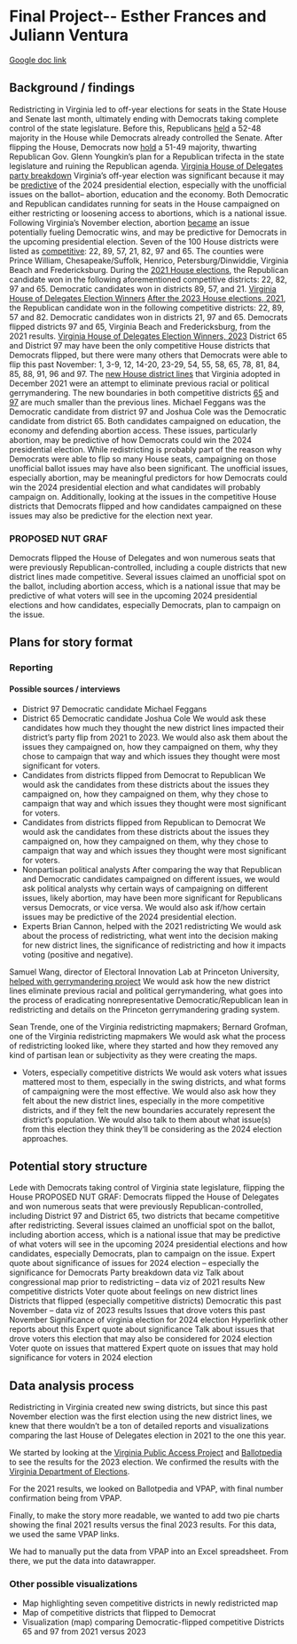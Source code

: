 # Final Project-- Esther Frances and Juliann Ventura
[Google doc link](https://docs.google.com/document/d/10b6MXB4OTckT_VPNyIAMgeKNBygKN08QwCAtNnhHcVw/edit?usp=sharing)
## Background / findings
Redistricting in Virginia led to off-year elections for seats in the State House and Senate last month, ultimately ending with Democrats taking complete control of the state legislature. Before this, Republicans [held](https://www.vpap.org/electionresults/20211102/house/) a 52-48 majority in the House while Democrats already controlled the Senate. After flipping the House, Democrats now [hold](https://www.vpap.org/electionresults/20231107/house/) a 51-49 majority, thwarting Republican Gov. Glenn Youngkin’s plan for a Republican trifecta in the state legislature and ruining the Republican agenda.
[Virginia House of Delegates party breakdown](https://datawrapper.dwcdn.net/2qj4a/2/)
Virginia’s off-year election was significant because it may be [predictive](https://www.politico.com/news/2023/10/07/virginia-legislative-elections-2024-00120467) of the 2024 presidential election, especially with the unofficial issues on the ballot– abortion, education and the economy. Both Democratic and Republican candidates running for seats in the House campaigned on either restricting or loosening access to abortions, which is a national issue.
Following Virginia’s November election, abortion [became](https://www.nytimes.com/2023/11/08/us/politics/election-results-democrats-abortion.html) an issue potentially fueling Democratic wins, and may be predictive for Democrats in the upcoming presidential election.
Seven of the 100 House districts were listed as [competitive](https://www.vpap.org/elections/house/vpap-index/): 22, 89, 57, 21, 82, 97 and 65. The counties were Prince William, Chesapeake/Suffolk, Henrico, Petersburg/Dinwiddie, Virginia Beach and Fredericksburg. 
During the [2021 House elections](https://www.vpap.org/electionresults/20211102/house/), the Republican candidate won in the following aforementioned competitive districts: 22, 82, 97 and 65. Democratic candidates won in districts 89, 57, and 21.
[Virginia House of Delegates Election Winners](https://www.datawrapper.de/_/Y5SyL/)
[After the 2023 House elections, 2021](https://www.vpap.org/electionresults/20231107/house/), the Republican candidate won in the following competitive districts: 22, 89, 57 and 82. Democratic candidates won in districts 21, 97 and 65. Democrats flipped districts 97 and 65, Virginia Beach and Fredericksburg, from the 2021 results.
[Virginia House of Delegates Election Winners, 2023](https://www.datawrapper.de/_/Po6l7/)
District 65 and District 97 may have been the only competitive House districts that Democrats flipped, but there were many others that Democrats were able to flip this past November: 1, 3-9, 12, 14-20, 23-29, 54, 55, 58, 65, 78, 81, 84, 85, 88, 91, 96 and 97.
The [new House district lines](https://www.vpap.org/redistricting/plan/house-of-delegates/) that Virginia adopted in December 2021 were an attempt to eliminate previous racial or political gerrymandering. The new boundaries in both competitive districts [65](https://www.vpap.org/offices/house-of-delegates-65/redistricting/) and [97](https://www.vpap.org/offices/house-of-delegates-97/redistricting/) are much smaller than the previous lines. 
Michael Feggans was the Democratic candidate from district 97 and Joshua Cole was the Democratic candidate from district 65. Both candidates campaigned on education, the economy and defending abortion access. These issues, particularly abortion, may be predictive of how Democrats could win the 2024 presidential election.
While redistricting is probably part of the reason why Democrats were able to flip so many House seats, campaigning on those unofficial ballot issues may have also been significant. The unofficial issues, especially abortion, may be meaningful predictors for how Democrats could win the 2024 presidential election and what candidates will probably campaign on. Additionally, looking at the issues in the competitive House districts that Democrats flipped and how candidates campaigned on these issues may also be predictive for the election next year.
### PROPOSED NUT GRAF
Democrats flipped the House of Delegates and won numerous seats that were previously Republican-controlled, including a couple districts that new district lines made competitive. Several issues claimed an unofficial spot on the ballot, including abortion access, which is a national issue that may be predictive of what voters will see in the upcoming 2024 presidential elections and how candidates, especially Democrats, plan to campaign on the issue.
## Plans for story format
### Reporting
#### Possible sources / interviews
* District 97 Democratic candidate Michael Feggans
* District 65 Democratic candidate Joshua Cole
We would ask these candidates how much they thought the new district lines impacted their district’s party flip from 2021 to 2023. We would also ask them about the issues they campaigned on, how they campaigned on them, why they chose to campaign that way and which issues they thought were most significant for voters.
* Candidates from districts flipped from Democrat to Republican
We would ask the candidates from these districts about the issues they campaigned on, how they campaigned on them, why they chose to campaign that way and which issues they thought were most significant for voters.
* Candidates from districts flipped from Republican to Democrat
We would ask the candidates from these districts about the issues they campaigned on, how they campaigned on them, why they chose to campaign that way and which issues they thought were most significant for voters.
* Nonpartisan political analysts
After comparing the way that Republican and Democratic candidates campaigned on different issues, we would ask political analysts why certain ways of campaigning on different issues, likely abortion, may have been more significant for Republicans versus Democrats, or vice versa. We would also ask if/how certain issues may be predictive of the 2024 presidential election.
* Experts
Brian Cannon, helped with the 2021 redistricting
We would ask about the process of redistricting, what went into the decision making for new district lines, the significance of redistricting and how it impacts voting (positive and negative).

Samuel Wang, director of Electoral Innovation Lab at Princeton University, [helped with gerrymandering project](https://gerrymander.princeton.edu/)
We would ask how the new district lines eliminate previous racial and political gerrymandering, what goes into the process of eradicating nonrepresentative Democratic/Republican lean in redistricting and details on the Princeton gerrymandering grading system.

Sean Trende, one of the Virginia redistricting mapmakers; Bernard Grofman, one of the Virginia redistricting mapmakers
We would ask what the process of redistricting looked like, where they started and how they removed any kind of partisan lean or subjectivity as they were creating the maps.
* Voters, especially competitive districts
We would ask voters what issues mattered most to them, especially in the swing districts, and what forms of campaigning were the most effective. We would also ask how they felt about the new district lines, especially in the more competitive districts, and if they felt the new boundaries accurately represent the district’s population. We would also talk to them about what issue(s) from this election they think they’ll be considering as the 2024 election approaches.
## Potential story structure
Lede with Democrats taking control of Virginia state legislature, flipping the House
PROPOSED NUT GRAF: Democrats flipped the House of Delegates and won numerous seats that were previously Republican-controlled, including District 97 and District 65, two districts that became competitive after redistricting. Several issues claimed an unofficial spot on the ballot, including abortion access, which is a national issue that may be predictive of what voters will see in the upcoming 2024 presidential elections and how candidates, especially Democrats, plan to campaign on the issue.
  Expert quote about significance of issues for 2024 election – especially the significance for Democrats 
  Party breakdown data viz
Talk about congressional map prior to redistricting – data viz of 2021 results
  New competitive districts 
    Voter quote about feelings on new district lines
Districts that flipped (especially competitive districts) Democratic this past November – data viz of 2023 results
  Issues that drove voters this past November
Significance of virginia election for 2024 election
  Hyperlink other reports about this
  Expert quote about significance 
Talk about issues that drove voters this election that may also be considered for 2024 election
  Voter quote on issues that mattered 
Expert quote on issues that may hold significance for voters in 2024 election
## Data analysis process
Redistricting in Virginia created new swing districts, but since this past November election was the first election using the new district lines, we knew that there wouldn’t be a ton of detailed reports and visualizations comparing the last House of Delegates election in 2021 to the one this year. 

We started by looking at the [Virginia Public Access Project](https://www.vpap.org/) and [Ballotpedia](https://ballotpedia.org/Virginia) to see the results for the 2023 election. We confirmed the results with the [Virginia Department of Elections](https://www.elections.virginia.gov/). 

For the 2021 results, we looked on Ballotpedia and VPAP, with final number confirmation being from VPAP.

Finally, to make the story more readable, we wanted to add two pie charts showing the final 2021 results versus the final 2023 results. For this data, we used the same VPAP links. 

We had to manually put the data from VPAP into an Excel spreadsheet. From there, we put the data into datawrapper. 
### Other possible visualizations
* Map highlighting seven competitive districts in newly redistricted map
* Map of competitive districts that flipped to Democrat
* Visualization (map) comparing Democratic-flipped competitive Districts 65 and 97 from 2021 versus 2023
